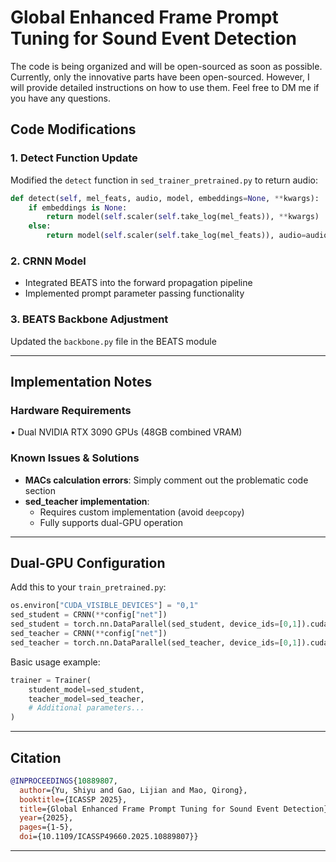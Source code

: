 # Global Enhanced Frame Prompt Tuning for Sound Event Detection

The code is being organized and will be open-sourced as soon as possible. Currently, only the innovative parts have been open-sourced. However, I will provide detailed instructions on how to use them. Feel free to DM me if you have any questions.

## Code Modifications

### 1. Detect Function Update
Modified the `detect` function in `sed_trainer_pretrained.py` to return audio:

```python
def detect(self, mel_feats, audio, model, embeddings=None, **kwargs):
    if embeddings is None:
        return model(self.scaler(self.take_log(mel_feats)), **kwargs)
    else:
        return model(self.scaler(self.take_log(mel_feats)), audio=audio, embeddings=embeddings, **kwargs
```

### 2. CRNN Model
- Integrated BEATS into the forward propagation pipeline
- Implemented prompt parameter passing functionality

### 3. BEATS Backbone Adjustment
Updated the `backbone.py` file in the BEATS module

---

## Implementation Notes

### Hardware Requirements
• Dual NVIDIA RTX 3090 GPUs (48GB combined VRAM)

### Known Issues & Solutions
- **MACs calculation errors**: Simply comment out the problematic code section
- **sed_teacher implementation**:
  - Requires custom implementation (avoid `deepcopy`)
  - Fully supports dual-GPU operation

---

## Dual-GPU Configuration
Add this to your `train_pretrained.py`:

```python
os.environ["CUDA_VISIBLE_DEVICES"] = "0,1"  
sed_student = CRNN(**config["net"])
sed_student = torch.nn.DataParallel(sed_student, device_ids=[0,1]).cuda()
sed_teacher = CRNN(**config["net"])
sed_teacher = torch.nn.DataParallel(sed_teacher, device_ids=[0,1]).cuda()
```

Basic usage example:
```python
trainer = Trainer(
    student_model=sed_student,
    teacher_model=sed_teacher,
    # Additional parameters...
)
```

---

## Citation
```bibtex
@INPROCEEDINGS{10889807,
  author={Yu, Shiyu and Gao, Lijian and Mao, Qirong},
  booktitle={ICASSP 2025}, 
  title={Global Enhanced Frame Prompt Tuning for Sound Event Detection}, 
  year={2025},
  pages={1-5},
  doi={10.1109/ICASSP49660.2025.10889807}}
```

---
